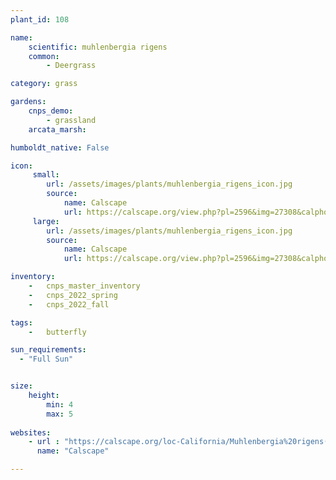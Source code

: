 ```yaml
---
plant_id: 108 

name:
    scientific: muhlenbergia rigens 
    common: 
        - Deergrass

category: grass

gardens:
    cnps_demo:
        - grassland
    arcata_marsh: 

humboldt_native: False

icon: 
     small: 
        url: /assets/images/plants/muhlenbergia_rigens_icon.jpg 
        source: 
            name: Calscape
            url: https://calscape.org/view.php?pl=2596&img=27308&calphoto=1 
     large: 
        url: /assets/images/plants/muhlenbergia_rigens_icon.jpg 
        source: 
            name: Calscape
            url: https://calscape.org/view.php?pl=2596&img=27308&calphoto=1 

inventory: 
    -   cnps_master_inventory
    -   cnps_2022_spring
    -   cnps_2022_fall

tags: 
    -   butterfly 

sun_requirements:
  - "Full Sun"


size:
    height: 
        min: 4
        max: 5
 
websites:
    - url : "https://calscape.org/loc-California/Muhlenbergia%20rigens(%20)"
      name: "Calscape"

---
```

